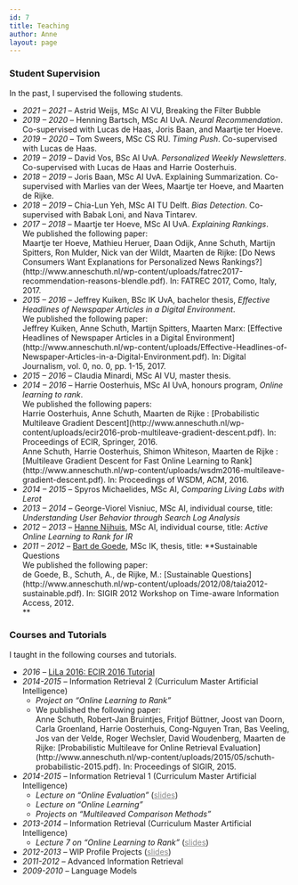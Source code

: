 ```yaml
---
id: 7
title: Teaching
author: Anne
layout: page
---
```


### **Student Supervision**

In the past, I supervised the following students.

- *2021 – 2021* – Astrid Weijs, MSc AI VU, Breaking the Filter Bubble
- *2019 – 2020* – Henning Bartsch, MSc AI UvA. *Neural Recommendation*. Co-supervised with Lucas de Haas, Joris Baan, and Maartje ter Hoeve.
- *2019 – 2020* – Tom Sweers, MSc CS RU. *Timing Push*. Co-supervised with Lucas de Haas.
- *2019 – 2019 –* David Vos, BSc AI UvA. *Personalized Weekly Newsletters*. Co-supervised with Lucas de Haas and Harrie Oosterhuis.
- *2018 – 2019* – Joris Baan, MSc AI UvA. Explaining Summarization. Co-supervised with Marlies van der Wees, Maartje ter Hoeve, and Maarten de Rijke.
- *2018 – 2019* – Chia-Lun Yeh, MSc AI TU Delft. *Bias Detection*. Co-supervised with Babak Loni, and Nava Tintarev.
- *2017 – 2018* – Maartje ter Hoeve, MSc AI UvA. *Explaining Rankings*.  
    We published the following paper:  
    <div class="tp_single_publication"><span class="tp_single_author">Maartje ter Hoeve, Mathieu Heruer, Daan Odijk, Anne Schuth, Martijn Spitters, Ron Mulder, Nick van der Wildt, Maarten de Rijke: </span> <span class="tp_single_title">[Do News Consumers Want Explanations for Personalized News Rankings?](http://www.anneschuth.nl/wp-content/uploads/fatrec2017-recommendation-reasons-blendle.pdf)</span>. <span class="tp_single_additional"><span class="tp_pub_additional_in">In: </span><span class="tp_pub_additional_booktitle">FATREC 2017, Como, Italy, </span><span class="tp_pub_additional_year">2017</span>.</span></div>
- *2015 – 2016* – Jeffrey Kuiken, BSc IK UvA, bachelor thesis, *Effective Headlines of Newspaper Articles in a Digital Environment*.  
    We published the following paper:  
    <div class="tp_single_publication"><span class="tp_single_author">Jeffrey Kuiken, Anne Schuth, Martijn Spitters, Maarten Marx: </span> <span class="tp_single_title">[Effective Headlines of Newspaper Articles in a Digital Environment](http://www.anneschuth.nl/wp-content/uploads/Effective-Headlines-of-Newspaper-Articles-in-a-Digital-Environment.pdf)</span>. <span class="tp_single_additional"><span class="tp_pub_additional_in">In: </span><span class="tp_pub_additional_journal">Digital Journalism, </span><span class="tp_pub_additional_volume">vol. 0, </span><span class="tp_pub_additional_number">no. 0, </span><span class="tp_pub_additional_pages">pp. 1-15, </span><span class="tp_pub_additional_year">2017</span>.</span></div>
- *2015 – 2016* – Claudia Minardi, MSc AI VU, master thesis.
- *2014 – 2016* – Harrie Oosterhuis, MSc AI UvA, honours program, *Online learning to rank*.  
    We published the following papers:  
    <div class="tp_single_publication"><span class="tp_single_author">Harrie Oosterhuis, Anne Schuth, Maarten de Rijke : </span> <span class="tp_single_title">[Probabilistic Multileave Gradient Descent](http://www.anneschuth.nl/wp-content/uploads/ecir2016-prob-multileave-gradient-descent.pdf)</span>. <span class="tp_single_additional"><span class="tp_pub_additional_in">In: </span><span class="tp_pub_additional_booktitle">Proceedings of ECIR, </span><span class="tp_pub_additional_publisher">Springer, </span><span class="tp_pub_additional_year">2016</span>.</span></div>  
    <div class="tp_single_publication"><span class="tp_single_author">Anne Schuth, Harrie Oosterhuis, Shimon Whiteson, Maarten de Rijke : </span> <span class="tp_single_title">[Multileave Gradient Descent for Fast Online Learning to Rank](http://www.anneschuth.nl/wp-content/uploads/wsdm2016-multileave-gradient-descent.pdf)</span>. <span class="tp_single_additional"><span class="tp_pub_additional_in">In: </span><span class="tp_pub_additional_booktitle">Proceedings of WSDM, </span><span class="tp_pub_additional_publisher">ACM, </span><span class="tp_pub_additional_year">2016</span>.</span></div>
- *2014 – 2015* – Spyros Michaelides, MSc AI, *Comparing Living Labs with Lerot*
- *2013 – 2014* – George-Viorel Visniuc, MSc AI, individual course, title: *Understanding User Behavior through Search Log Analysis*
- *2012 – 2013* – [Hanne Nijhuis](https://www.linkedin.com/in/hannenijhuis), MSc AI, individual course, title: *Active Online Learning to Rank for IR*
- *2011 – 2012* – [Bart de Goede](http://nl.linkedin.com/pub/bart-de-goede/32/a52/597), MSc IK, thesis, title: **Sustainable Questions  
    We published the following paper:  
    <div class="tp_single_publication"><span class="tp_single_author">de Goede, B., Schuth, A., de Rijke, M.: </span> <span class="tp_single_title">[Sustainable Questions](http://www.anneschuth.nl/wp-content/uploads/2012/08/taia2012-sustainable.pdf)</span>. <span class="tp_single_additional"><span class="tp_pub_additional_in">In: </span><span class="tp_pub_additional_booktitle">SIGIR 2012 Workshop on Time-aware Information Access, </span><span class="tp_pub_additional_year">2012</span>.</span></div>**

### **Courses and Tutorials**

I taught in the following courses and tutorials.

- *2016 –* [LiLa 2016: ECIR 2016 Tutorial](http://living-labs.net/tutorial/)
- *2014-2015 –* Information Retrieval 2 (Curriculum Master Artificial Intelligence) 
    - *Project on “Online Learning to Rank”*
    - We published the following paper:  
        <div class="tp_single_publication"><span class="tp_single_author">Anne Schuth, Robert-Jan Bruintjes, Fritjof Büttner, Joost van Doorn, Carla Groenland, Harrie Oosterhuis, Cong-Nguyen Tran, Bas Veeling, Jos van der Velde, Roger Wechsler, David Woudenberg, Maarten de Rijke: </span> <span class="tp_single_title">[Probabilistic Multileave for Online Retrieval Evaluation](http://www.anneschuth.nl/wp-content/uploads/2015/05/schuth-probabilistic-2015.pdf)</span>. <span class="tp_single_additional"><span class="tp_pub_additional_in">In: </span><span class="tp_pub_additional_booktitle">Proceedings of SIGIR, </span><span class="tp_pub_additional_year">2015</span>.</span></div>
- *2014-2015 –* Information Retrieval 1 (Curriculum Master Artificial Intelligence) 
    - *Lecture on “Online Evaluation”* ([<span style="color: #888888; text-decoration: underline;">slides</span>](https://www.anneschuth.nl/wp-content/uploads/2012/08/ir20142015-lecture2-online-evaluation.pdf))
    - *Lecture on “Online Learning”*
    - *Projects on “Multileaved Comparison Methods”*
- *2013-2014 –* Information Retrieval (Curriculum Master Artificial Intelligence) 
    - *Lecture 7 on “Online Learning to Rank”* (<span style="text-decoration: underline;"><span style="color: #888888;">[<span style="color: #888888; text-decoration: underline;">slides</span>](https://www.anneschuth.nl/wp-content/uploads/2012/08/ir-course-week7-onlinelearningtorank.pdf)</span></span>)
- *2012-2013 *–** WIP Profile Projects (<span style="text-decoration: underline;"><span style="color: #888888;">[<span style="color: #888888; text-decoration: underline;">slides</span>](https://www.anneschuth.nl/wp-content/uploads/2012/08/20130604-WIP-proposals.pdf)</span></span>)
- *2011-2012 *–** Advanced Information Retrieval
- *2009-2010 *–** Language Models